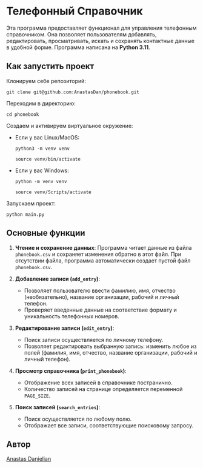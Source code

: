 # Телефонный Справочник

Эта программа предоставляет функционал для управления телефонным справочником. Она позволяет пользователям добавлять, редактировать, просматривать, искать и сохранять контактные данные в удобной форме. Программа написана на **Python 3.11**.

## Как запустить проект

Клонируем себе репозиторий:

```
git clone git@github.com:AnastasDan/phonebook.git
```

Переходим в директорию:

```
cd phonebook
```

Cоздаем и активируем виртуальное окружение:

* Если у вас Linux/MacOS:

    ```
    python3 -m venv venv
    ```

    ```
    source venv/bin/activate
    ```

* Если у вас Windows:

    ```
    python -m venv venv
    ```

    ```
    source venv/Scripts/activate
    ```

Запускаем проект:

```
python main.py
```

## Основные функции

1. **Чтение и сохранение данных**: Программа читает данные из файла `phonebook.csv` и сохраняет изменения обратно в этот файл. При отсутствии файла, программа автоматически создает пустой файл `phonebook.csv`.

2. **Добавление записи (`add_entry`)**: 
   - Позволяет пользователю ввести фамилию, имя, отчество (необязательно), название организации, рабочий и личный телефон.
   - Проверяет введенные данные на соответствие формату и уникальность телефонных номеров.

3. **Редактирование записи (`edit_entry`)**: 
   - Поиск записи осуществляется по личному телефону.
   - Позволяет редактировать выбранную запись: изменить любое из полей (фамилия, имя, отчество, название организации, рабочий и личный телефон).

4. **Просмотр справочника (`print_phonebook`)**: 
   - Отображение всех записей в справочнике постранично.
   - Количество записей на странице определяется переменной `PAGE_SIZE`.

5. **Поиск записей (`search_entries`)**: 
   - Поиск осуществляется по любому полю.
   - Отображает все записи, соответствующие поисковому запросу.

## Автор

[Anastas Danielian](https://github.com/AnastasDan)